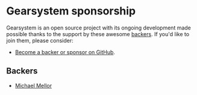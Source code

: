 # Gearsystem sponsorship

Gearsystem is an open source project with its ongoing development made possible thanks to the support by these awesome [backers](https://github.com/vuejs/vue/blob/dev/BACKERS.md). If you'd like to join them, please consider:

- [Become a backer or sponsor on GitHub](https://github.com/sponsors/drhelius).

## Backers

- [Michael Mellor](https://github.com/dinglyburrow)

